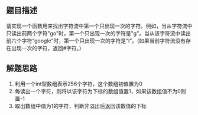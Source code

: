 ## 题目描述
请实现一个函数用来找出字符流中第一个只出现一次的字符。例如，当从字符流中只读出前两个字符"go"时，第一个只出现一次的字符是"g"。当从该字符流中读出前六个字符“google"时，第一个只出现一次的字符是"l"。(如果当前字符流没有存在出现一次的字符，返回#字符。)

## 解题思路
1. 利用一个int型数组表示256个字符，这个数组初值置为0
2. 每读出一个字符，则将以该字符为下标的数组值置1，如果该数组值不为0则置-1
3. 取出数组中值为1的字符，判断非溢出后返回该数值的下标
